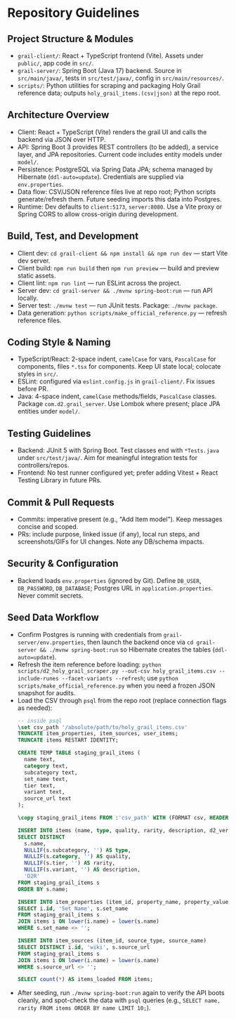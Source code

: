 # Repository Guidelines

## Project Structure & Modules
- `grail-client/`: React + TypeScript frontend (Vite). Assets under `public/`, app code in `src/`.
- `grail-server/`: Spring Boot (Java 17) backend. Source in `src/main/java/`, tests in `src/test/java/`, config in `src/main/resources/`.
- `scripts/`: Python utilities for scraping and packaging Holy Grail reference data; outputs `holy_grail_items.(csv|json)` at the repo root.

## Architecture Overview
- Client: React + TypeScript (Vite) renders the grail UI and calls the backend via JSON over HTTP.
- API: Spring Boot 3 provides REST controllers (to be added), a service layer, and JPA repositories. Current code includes entity models under `model/`.
- Persistence: PostgreSQL via Spring Data JPA; schema managed by Hibernate (`ddl-auto=update`). Credentials are supplied via `env.properties`.
- Data flow: CSV/JSON reference files live at repo root; Python scripts generate/refresh them. Future seeding imports this data into Postgres.
- Runtime: Dev defaults to `client:5173`, `server:8080`. Use a Vite proxy or Spring CORS to allow cross-origin during development.

## Build, Test, and Development
- Client dev: `cd grail-client && npm install && npm run dev` — start Vite dev server.
- Client build: `npm run build` then `npm run preview` — build and preview static assets.
- Client lint: `npm run lint` — run ESLint across the project.
- Server dev: `cd grail-server && ./mvnw spring-boot:run` — run API locally.
- Server test: `./mvnw test` — run JUnit tests. Package: `./mvnw package`.
- Data generation: `python scripts/make_official_reference.py` — refresh reference files.

## Coding Style & Naming
- TypeScript/React: 2-space indent, `camelCase` for vars, `PascalCase` for components, files `*.tsx` for components. Keep UI state local; colocate styles in `src/`.
- ESLint: configured via `eslint.config.js` in `grail-client/`. Fix issues before PR.
- Java: 4-space indent, `camelCase` methods/fields, `PascalCase` classes. Package `com.d2.grail_server`. Use Lombok where present; place JPA entities under `model/`.

## Testing Guidelines
- Backend: JUnit 5 with Spring Boot. Test classes end with `*Tests.java` under `src/test/java/`. Aim for meaningful integration tests for controllers/repos.
- Frontend: No test runner configured yet; prefer adding Vitest + React Testing Library in future PRs.

## Commit & Pull Requests
- Commits: imperative present (e.g., "Add Item model"). Keep messages concise and scoped.
- PRs: include purpose, linked issue (if any), local run steps, and screenshots/GIFs for UI changes. Note any DB/schema impacts.

## Security & Configuration
- Backend loads `env.properties` (ignored by Git). Define `DB_USER`, `DB_PASSWORD`, `DB_DATABASE`; Postgres URL in `application.properties`. Never commit secrets.

## Seed Data Workflow
- Confirm Postgres is running with credentials from `grail-server/env.properties`, then launch the backend once via `cd grail-server && ./mvnw spring-boot:run` so Hibernate creates the tables (`ddl-auto=update`).
- Refresh the item reference before loading: `python scripts/d2_holy_grail_scraper.py --out-csv holy_grail_items.csv --include-runes --facet-variants --refresh`; use `python scripts/make_official_reference.py` when you need a frozen JSON snapshot for audits.
- Load the CSV through `psql` from the repo root (replace connection flags as needed):
  ```sql
  -- inside psql
  \set csv_path '/absolute/path/to/holy_grail_items.csv'
  TRUNCATE item_properties, item_sources, user_items;
  TRUNCATE items RESTART IDENTITY;

  CREATE TEMP TABLE staging_grail_items (
    name text,
    category text,
    subcategory text,
    set_name text,
    tier text,
    variant text,
    source_url text
  );

  \copy staging_grail_items FROM :'csv_path' WITH (FORMAT csv, HEADER true, NULL '');

  INSERT INTO items (name, type, quality, rarity, description, d2_version)
  SELECT DISTINCT
    s.name,
    NULLIF(s.subcategory, '') AS type,
    NULLIF(s.category, '') AS quality,
    NULLIF(s.tier, '') AS rarity,
    NULLIF(s.variant, '') AS description,
    'D2R'
  FROM staging_grail_items s
  ORDER BY s.name;

  INSERT INTO item_properties (item_id, property_name, property_value)
  SELECT i.id, 'Set Name', s.set_name
  FROM staging_grail_items s
  JOIN items i ON lower(i.name) = lower(s.name)
  WHERE s.set_name <> '';

  INSERT INTO item_sources (item_id, source_type, source_name)
  SELECT DISTINCT i.id, 'wiki', s.source_url
  FROM staging_grail_items s
  JOIN items i ON lower(i.name) = lower(s.name)
  WHERE s.source_url <> '';

  SELECT count(*) AS items_loaded FROM items;
  ```
- After seeding, run `./mvnw spring-boot:run` again to verify the API boots cleanly, and spot-check the data with `psql` queries (e.g., `SELECT name, rarity FROM items ORDER BY name LIMIT 10;`).
